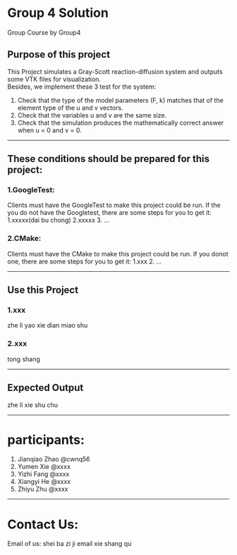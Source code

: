 # Group 4 Solution
Group Course by Group4

## Purpose of this project
This Project simulates a Gray-Scott reaction-diffusion system and outputs some VTK files for visualization.<br>
Besides, we implement these 3 test for the system:<br>
1. Check that the type of the model parameters (F, k) matches that of the element type of the u and v vectors.
2. Check that the variables u and v are the same size.
3. Check that the simulation produces the mathematically correct answer when u = 0 and v = 0.

---

## These conditions should be prepared for this project:
### 1.GoogleTest:
Clients must have the GoogleTest to make this project could be run. If the you do not have the Googletest, there are some steps for you to get it:
1.xxxxx(dai bu chong)
2.xxxxx
3. ...

### 2.CMake:
Clients must have the CMake to make this project could be run. If you donot one, there are some steps for you to get it:
1.xxx
2. ...

---

## Use this Project 
### 1.xxx
zhe li yao xie dian miao shu
### 2.xxx
tong shang

---

## Expected Output
zhe li xie shu chu

---

# participants:
1. Jianqiao Zhao @cwnq56
2. Yumen Xie @xxxx
3. Yizhi Fang @xxxx
4. Xiangyi He @xxxx
5. Zhiyu Zhu @xxxx

---

# Contact Us:
Email of us: shei ba zi ji email xie shang qu
